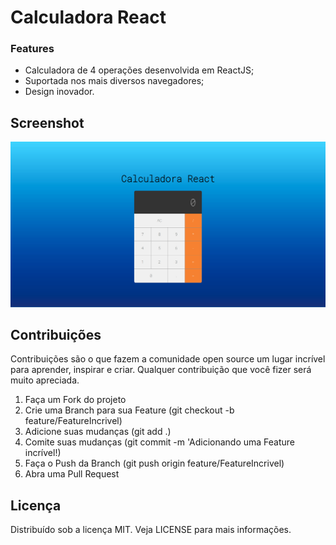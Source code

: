 
# Calculadora React

### Features

- Calculadora de 4 operações desenvolvida em ReactJS;
- Suportada nos mais diversos navegadores;
- Design inovador.

## Screenshot

![](https://raw.githubusercontent.com/danielalves96/React-Calculator/master/images/captura.jpeg)

## Contribuições

Contribuições são o que fazem a comunidade open source um lugar incrível para aprender, inspirar e criar. Qualquer contribuição que você fizer será muito apreciada.

1. Faça um Fork do projeto
2. Crie uma Branch para sua Feature (git checkout -b feature/FeatureIncrivel)
3. Adicione suas mudanças (git add .)
4. Comite suas mudanças (git commit -m 'Adicionando uma Feature incrível!)
5. Faça o Push da Branch (git push origin feature/FeatureIncrivel)
6. Abra uma Pull Request

## Licença
Distribuído sob a licença MIT. Veja LICENSE para mais informações.
